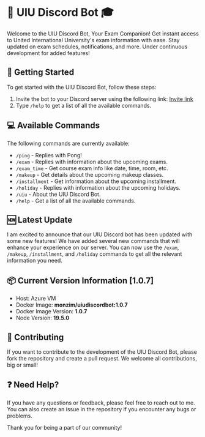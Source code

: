# 🤖 UIU Discord Bot 🎓

Welcome to the UIU Discord Bot, Your Exam Companion! Get instant access to United International University's exam information with ease. Stay updated on exam schedules, notifications, and more. Under continuous development for added features!

## 🚀 Getting Started

To get started with the UIU Discord Bot, follow these steps:

1.  Invite the bot to your Discord server using the following link: [Invite link](https://discord.com/invite/ywwUXsfj9f)
2.  Type `/help` to get a list of all the available commands.

## 💻 Available Commands

The following commands are currently available:

- `/ping` - Replies with Pong!
- `/exam` - Replies with information about the upcoming exams.
- `/exam_time` - Get course exam info like date, time, room, etc.
- `/makeup` - Get details about the upcoming makeup classes.
- `/installment` - Get information about the upcoming installment.
- `/holiday` - Replies with information about the upcoming holidays.
- `/uiu` - About the UIU Discord Bot.
- `/help` - Get a list of all the available commands.

## 🆕 Latest Update

I am excited to announce that our UIU Discord bot has been updated with some new features! We have added several new commands that will enhance your experience on our server. You can now use the `/exam`, `/makeup`, `/installment`, and `/holiday` commands to get all the relevant information you need.

## 📦 Current Version Information [1.0.7]

- Host: Azure VM
- Docker Image: **monzim/uiudiscordbot:1.0.7**
- Docker Image Version: **1.0.7**
- Node Version: **19.5.0**

## 🤝 Contributing

If you want to contribute to the development of the UIU Discord Bot, please fork the repository and create a pull request. We welcome all contributions, big or small!

## ❓ Need Help?

If you have any questions or feedback, please feel free to reach out to me. You can also create an issue in the repository if you encounter any bugs or problems.

Thank you for being a part of our community!
